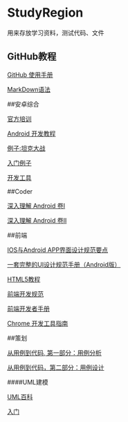 # StudyRegion
用来存放学习资料，测试代码、文件

## GitHub教程

[GitHub 使用手册](http://wiki.jikexueyuan.com/project/github-basics/)

[MarkDown语法](http://www.jianshu.com/p/q81RER)

##安卓综合

[官方培训](http://wiki.jikexueyuan.com/project/android-training-geek/)

[Android 开发教程](http://wiki.jikexueyuan.com/project/android-development-tutorial/)

[例子:坦克大战](http://wiki.jikexueyuan.com/project/android-game-design/)

[入门例子](http://www.jizhuomi.com/android/game/18.html)

[开发工具](http://www.androiddevtools.cn/)

##Coder

[深入理解 Android 卷I](http://wiki.jikexueyuan.com/project/deep-android-v1/)

[深入理解 Android 卷II](http://wiki.jikexueyuan.com/project/deep-android-v2/)

##前端

[IOS与Android APP界面设计规范要点](http://www.360doc.com/content/14/1120/18/21412_426730809.shtml)

[一套完整的UI设计规范手册（Android版）](http://www.ui001.com/article/303.html)

[HTML5教程](http://wiki.jikexueyuan.com/project/html5/)

[前端开发规范](http://wiki.jikexueyuan.com/project/web-development/)

[前端开发者手册](http://wiki.jikexueyuan.com/project/fedHandlebook/)

[Chrome 开发工具指南](http://wiki.jikexueyuan.com/project/chrome-devtools/)

##策划

[从用例到代码, 第一部分：用例分析](http://www.ibm.com/developerworks/cn/rational/rationaledge/content/mar05/5383/)

[从用例到代码，第二部分：用例设计](https://www.ibm.com/developerworks/cn/rational/rationaledge/content/mar05/5670/)

####UML建模

[UML百科](http://baike.baidu.com/link?url=95lXE4k6nigHzWTm2-2Vxg1kICLNoCg2mlRUtVtB4cWx8zU6t_YB6UWgN9ok0CGC7DsRGzxF0RSdjWTHJ_qw8JRb2GfF2jZMIVJqfMiuYN-3_Y_hrXnnjr0LbKQuGyq4)

[入门](http://blog.csdn.net/jiuqiyuliang/article/details/8552956/)
